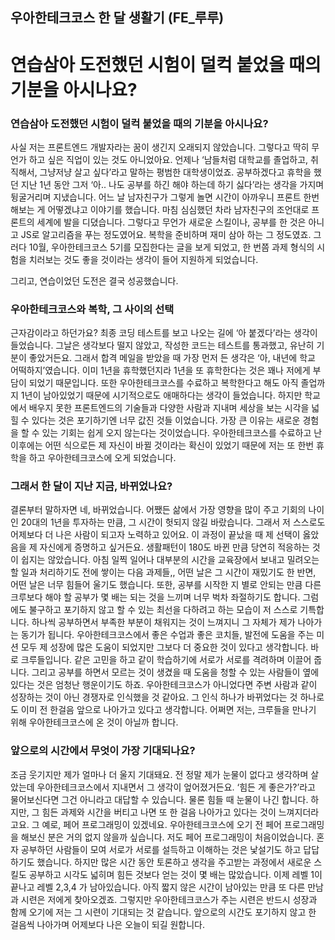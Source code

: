## 우아한테크코스 한 달 생활기 (FE\_루루)

# 연습삼아 도전했던 시험이 덜컥 붙었을 때의 기분을 아시나요?

### 연습삼아 도전했던 시험이 덜컥 붙었을 때의 기분을 아시나요?

사실 저는 프론트엔드 개발자라는 꿈이 생긴지 오래되지 않았습니다. 그렇다고 딱히 무언가 하고 싶은 직업이 있는 것도 아니었아요. 언제나 ‘남들처럼 대학교를 졸업하고, 취직해서, 그냥저냥 살고 싶다’라고 말하는 평범한 대학생이었죠. 공부하겠다고 휴학을 했던 지난 1년 동안 그저 ‘아.. 나도 공부를 하긴 해야 하는데 하기 싫다’라는 생각을 가지며 뒹굴거리며 지냈습니다. 어느 날 남자친구가 그렇게 놀면 시간이 아까우니 프론트 한번 해보는 게 어떻겠냐고 이야기를 했습니다. 마침 심심했던 차라 남자친구의 조언대로 프론트의 세계에 발을 디뎠습니다. 그렇다고 무언가 새로운 스킬이나, 공부를 한 것은 아니고 JS로 알고리즘을 푸는 정도였어요. 복학을 준비하며 재미 삼아 하는 그 정도였죠. 그러다 10월, 우아한테크코스 5기를 모집한다는 글을 보게 되었고, 한 번쯤 과제 형식의 시험을 치러보는 것도 좋을 것이라는 생각이 들어 지원하게 되었습니다.

그리고, 연습이었던 도전은 결국 성공했습니다.

### 우아한테크코스와 복학, 그 사이의 선택

근자감이라고 하던가요? 최종 코딩 테스트를 보고 나오는 길에 ‘아 붙겠다’라는 생각이 들었습니다. 그날은 생각보다 떨지 않았고, 작성한 코드는 테스트를 통과했고, 유난히 기분이 좋았거든요. 그래서 합격 메일을 받았을 때 가장 먼저 든 생각은 ‘아, 내년에 학교 어떡하지’였습니다. 이미 1년을 휴학했던지라 1년을 또 휴학한다는 것은 꽤나 저에게 부담이 되었기 때문입니다. 또한 우아한테크코스를 수료하고 복학한다고 해도 아직 졸업까지 1년이 남아있었기 때문에 시기적으로도 애매하다는 생각이 들었습니다. 하지만 학교에서 배우지 못한 프론트엔드의 기술들과 다양한 사람과 지내며 세상을 보는 시각을 넓힐 수 있다는 것은 포기하기엔 너무 값진 것들 이었습니다. 가장 큰 이유는 새로운 경험을 할 수 있는 기회는 쉽게 오지 않는다는 것이었습니다. 우아한테크코스를 수료하고 난 이후에는 어떤 식으로든 제 자신이 바뀔 것이라는 확신이 있었기 때문에 저는 또 한번 휴학을 하고 우아한테크코스에 오게 되었습니다.

### 그래서 한 달이 지난 지금, 바뀌었나요?

결론부터 말하자면 네, 바뀌었습니다. 어쨌든 삶에서 가장 영향을 많이 주고 기회의 나이인 20대의 1년을 투자하는 만큼, 그 시간이 헛되지 않길 바랐습니다. 그래서 저 스스로도 어제보다 더 나은 사람이 되고자 노력하고 있어요. 이 과정이 끝났을 때 제 선택이 옳았음을 제 자신에게 증명하고 싶거든요. 생활패턴이 180도 바뀐 만큼 당연히 적응하는 것이 쉽지는 않았습니다. 아침 일찍 일어나 대부분의 시간을 교육장에서 보내고 밀려오는 할 일과 처리하기도 전에 쌓이는 다음 과제들,, 어떤 날은 그 시간이 재밌기도 한 반면, 어떤 날은 너무 힘들어 울기도 했습니다. 또한, 공부를 시작한 지 별로 안되는 만큼 다른 크루보다 해야 할 공부가 몇 배는 되는 것을 느끼며 너무 벅차 좌절하기도 합니다. 그럼에도 불구하고 포기하지 않고 할 수 있는 최선을 다하려고 하는 모습이 저 스스로 기특합니다. 하나씩 공부하면서 부족한 부분이 채워지는 것이 느껴지니 그 자체가 제가 나아가는 동기가 됩니다. 우아한테크코스에서 좋은 수업과 좋은 코치들, 발전에 도움을 주는 미션 모두 제 성장에 많은 도움이 되었지만 그보다 더 중요한 것이 있다고 생각합니다. 바로 크루들입니다. 같은 고민을 하고 같이 학습하기에 서로가 서로를 격려하며 이끌어 줍니다. 그리고 공부를 하면서 모르는 것이 생겼을 때 도움을 청할 수 있는 사람들이 옆에 있다는 것은 엄청난 행운이기도 하죠. 우아한테크코스가 아니었다면 주변 사람과 같이 성장하는 것이 아닌 경쟁자로 인식했을 것 같아요. 그 인식 하나가 바뀌었다는 것 하나로도 이미 전 한걸음 앞으로 나아가고 있다고 생각합니다. 어쩌면 저는, 크루들을 만나기 위해 우아한테크코스에 온 것이 아닐까 합니다.

### 앞으로의 시간에서 무엇이 가장 기대되나요?

조금 웃기지만 제가 얼마나 더 울지 기대돼요. 전 정말 제가 눈물이 없다고 생각하며 살았는데 우아한테크코스에서 지내면서 그 생각이 엎어졌거든요. ‘힘든 게 좋은가?’라고 물어보신다면 그건 아니라고 대답할 수 있습니다. 물론 힘들 때 눈물이 나긴 합니다. 하지만, 그 힘든 과제와 시간을 버티고 나면 또 한 걸음 나아가고 있다는 것이 느껴지더라고요. 그 예로, 페어 프로그래밍이 있겠네요. 우아한테크코스에 오기 전 페어 프로그래밍을 해보신 분은 거의 없지 않을까 싶습니다. 저도 페어 프로그래밍이 처음이었습니다. 혼자 공부하던 사람들이 모여 서로가 서로를 설득하고 이해하는 것은 낯설기도 하고 답답하기도 했습니다. 하지만 많은 시간 동안 토론하고 생각을 주고받는 과정에서 새로운 스킬도 공부하고 시각도 넓히며 힘든 것보다 얻는 것이 몇 배는 많았습니다. 이제 레벨 1이 끝나고 레벨 2,3,4 가 남아있습니다. 아직 짧지 않은 시간이 남아있는 만큼 또 다른 만남과 시련은 저에게 찾아오겠죠. 그렇지만 우아한테크코스가 주는 시련은 반드시 성장과 함께 오기에 저는 그 시련이 기대되는 것 같습니다. 앞으로의 시간도 포기하지 않고 한 걸음씩 나아가며 어제보다 나은 오늘이 되길 원합니다.
